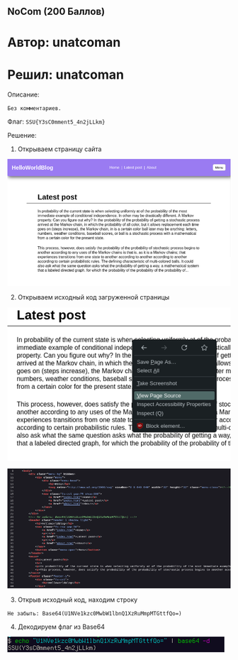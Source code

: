 NoCom (200 Баллов)
------------------

# Автор: unatcoman
# Решил: unatcoman


Описание:
```
Без комментариев.
```

Флаг: `SSU{Y3sC0mment5_4n2jLLkm}`

Решение:

1. Открываем страницу сайта

![Страница сайта](img/1.png)

2. Открываем исходный код загруженной страницы

![Страница сайта](img/2.png)

![Исходный код сайта](img/3.png)

3. Открыв исходный код, находим строку

```
Не забыть: Base64(U1NVe1kzc0MwbW1lbnQ1XzRuMmpMTGttfQo=) 
```

4. Декодируем флаг из Base64

![Флаг](img/4.png)
